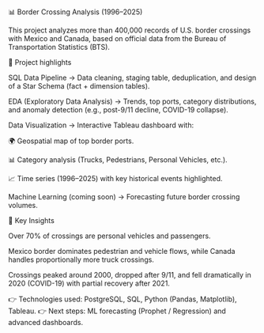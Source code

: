 📊 Border Crossing Analysis (1996–2025)

This project analyzes more than 400,000 records of U.S. border crossings with Mexico and Canada, based on official data from the Bureau of Transportation Statistics (BTS).

🔹 Project highlights

SQL Data Pipeline → Data cleaning, staging table, deduplication, and design of a Star Schema (fact + dimension tables).

EDA (Exploratory Data Analysis) → Trends, top ports, category distributions, and anomaly detection (e.g., post-9/11 decline, COVID-19 collapse).

Data Visualization → Interactive Tableau dashboard with:

🌍 Geospatial map of top border ports.

📊 Category analysis (Trucks, Pedestrians, Personal Vehicles, etc.).

📈 Time series (1996–2025) with key historical events highlighted.

Machine Learning (coming soon) → Forecasting future border crossing volumes.

🔹 Key Insights

Over 70% of crossings are personal vehicles and passengers.

Mexico border dominates pedestrian and vehicle flows, while Canada handles proportionally more truck crossings.

Crossings peaked around 2000, dropped after 9/11, and fell dramatically in 2020 (COVID-19) with partial recovery after 2021.

👉 Technologies used: PostgreSQL, SQL, Python (Pandas, Matplotlib), Tableau.
👉 Next steps: ML forecasting (Prophet / Regression) and advanced dashboards.
